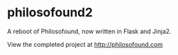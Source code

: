 # philosofound2
A reboot of Philosofound, now written in Flask and Jinja2. 

View the completed project at http://philosofound.com
